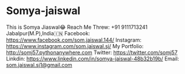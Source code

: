 # Somya-jaiswal
This is Somya Jiaswal😂
Reach Me Threw:
  +91 9111713241
  Jabalpur(M.P),India🇮🇳
  Facebook: https://www.facebook.com/som.jaiswal.144/
  Instagram: https://www.instagram.com/som.jaiswal.sj/
  My Portfolio: http://somj57.pythonanywhere.com
  Twitter: https://twitter.com/somj57
  Linkdin: https://www.linkedin.com/in/somya-jaiswal-48b32b19b/
  Email: som.jaiswal.sj1@gmail.com
  
 
